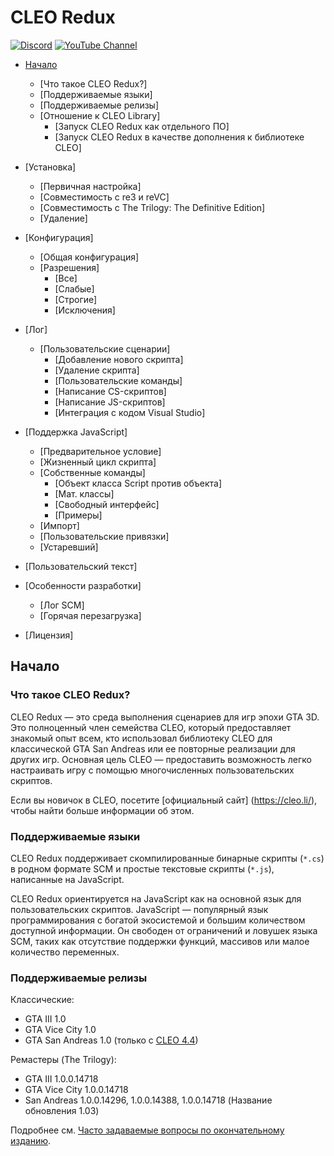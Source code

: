 # CLEO Redux

[![Discord](https://img.shields.io/discord/911487285990674473?style=for-the-badge)](https://discord.gg/d5dZSfgBZr)
[![YouTube Channel](https://img.shields.io/badge/YouTube-Channel-FF0000?style=for-the-badge)](https://www.youtube.com/playlist?list=PLNxQuEFtVkeizoLEQiok7qzr1f0mcwfFb)

- [Начало](#начало)
	- [Что такое CLEO Redux?]
	- [Поддерживаемые языки]
	- [Поддерживаемые релизы]
	- [Отношение к CLEO Library]
		- [Запуск CLEO Redux как отдельного ПО]
		- [Запуск CLEO Redux в качестве дополнения к библиотеке CLEO]

- [Установка]
	- [Первичная настройка]
	- [Совместимость с re3 и reVC]
	- [Совместимость с The Trilogy: The Definitive Edition]
	- [Удаление]

- [Конфигурация]
	- [Общая конфигурация]
	- [Разрешения]
		- [Все]
		- [Слабые]
		- [Строгие]
		- [Исключения]

- [Лог]
	- [Пользовательские сценарии]
		- [Добавление нового скрипта]
		- [Удаление скрипта]
		- [Пользовательские команды]
		- [Написание CS-скриптов]
		- [Написание JS-скриптов]
		- [Интеграция с кодом Visual Studio]

- [Поддержка JavaScript]
	- [Предварительное условие]
	- [Жизненный цикл скрипта]
	- [Собственные команды]
		- [Объект класса Script против объекта]
		- [Мат. классы]
		- [Свободный интерфейс]
		- [Примеры]
	- [Импорт]
	- [Пользовательские привязки]
	- [Устаревший]

- [Пользовательский текст]

- [Особенности разработки]
	- [Лог SCM]
	- [Горячая перезагрузка]

- [Лицензия]

## Начало

### Что такое CLEO Redux?

CLEO Redux — это среда выполнения сценариев для игр эпохи GTA 3D. Это полноценный член семейства CLEO, который предоставляет знакомый опыт всем, кто использовал библиотеку CLEO для классической GTA San Andreas или ее повторные реализации для других игр. Основная цель CLEO — предоставить возможность легко настраивать игру с помощью многочисленных пользовательских скриптов.

Если вы новичок в CLEO, посетите [официальный сайт] (https://cleo.li/), чтобы найти больше информации об этом.

### Поддерживаемые языки

CLEO Redux поддерживает скомпилированные бинарные скрипты (`*.cs`) в родном формате SCM и простые текстовые скрипты (`*.js`), написанные на JavaScript.

CLEO Redux ориентируется на JavaScript как на основной язык для пользовательских скриптов. JavaScript — популярный язык программирования с богатой экосистемой и большим количеством доступной информации. Он свободен от ограничений и ловушек языка SCM, таких как отсутствие поддержки функций, массивов или малое количество переменных.

### Поддерживаемые релизы

Классические:

- GTA III 1.0
- GTA Vice City 1.0
- GTA San Andreas 1.0 (только с [CLEO 4.4](https://github.com/cleolibrary/CLEO4))

Ремастеры (The Trilogy):

- GTA III 1.0.0.14718
- GTA Vice City 1.0.0.14718
- San Andreas 1.0.0.14296, 1.0.0.14388, 1.0.0.14718 (Название обновления 1.03)

Подробнее см. [Часто задаваемые вопросы по окончательному изданию](the-finitive-edition-faq.md).
